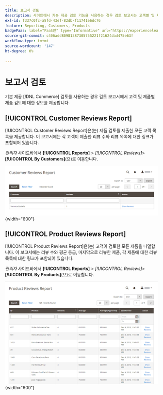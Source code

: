 ```yaml
---
title: 보고서 검토
description: 사이트에서 기본 제공 검토 기능을 사용하는 경우 검토 보고서는 고객별 및 제품별 제품 검토에 대한 정보를 제공합니다.
exl-id: f337c0fc-a8fd-43ef-82db-f11741e6dc76
feature: Reporting, Customers, Products
badgePaas: label="PaaS만" type="Informative" url="https://experienceleague.adobe.com/ko/docs/commerce/user-guides/product-solutions" tooltip="Adobe Commerce 온 클라우드 프로젝트(Adobe 관리 PaaS 인프라) 및 온프레미스 프로젝트에만 적용됩니다."
source-git-commit: c406add80981387305755221f21624dad475e63f
workflow-type: tm+mt
source-wordcount: '147'
ht-degree: 0%

---
```


# 보고서 검토

기본 제공 [!DNL Commerce] 검토를 사용하는 경우 검토 보고서에서 고객 및 제품별 제품 검토에 대한 정보를 제공합니다.

## [!UICONTROL Customer Reviews Report]

[!UICONTROL Customer Reviews Report]은(는) 제품 검토를 제출한 모든 고객 목록을 제공합니다. 이 보고서에는 각 고객이 제출한 리뷰 수와 리뷰 목록에 대한 링크가 포함되어 있습니다.

_관리자_ 사이드바에서 **[!UICONTROL Reports]** > _[!UICONTROL Reviews]_>**[!UICONTROL By Customers]**(으)로 이동합니다.

![고객별 보고서 검토](./assets/customer-reviews.png){width="600"}

## [!UICONTROL Product Reviews Report]

[!UICONTROL Product Reviews Report]은(는) 고객이 검토한 모든 제품을 나열합니다. 이 보고서에는 리뷰 수와 평균 등급, 마지막으로 리뷰한 제품, 각 제품에 대한 리뷰 목록에 대한 링크가 포함되어 있습니다.

_관리자_ 사이드바에서 **[!UICONTROL Reports]** > _[!UICONTROL Reviews]_>**[!UICONTROL By Products]**(으)로 이동합니다.

![제품별 보고서 검토](./assets/product-reviews.png){width="600"}
